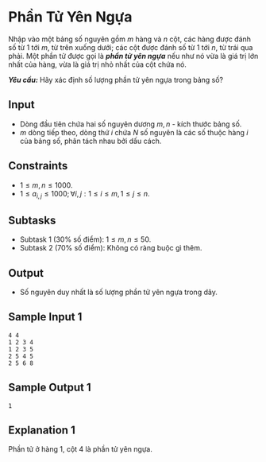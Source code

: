# Phần Tử Yên Ngựa

Nhập vào một bảng số nguyên gồm $m$ hàng và $n$ cột, các hàng được đánh số từ $1$ tới $m,$ từ trên xuống dưới; các cột được đánh số từ $1$ tới $n,$ từ trái qua phải. Một phần tử được gọi là ***phần tử yên ngựa*** nếu như nó vừa là giá trị lớn nhất của hàng, vừa là giá trị nhỏ nhất của cột chứa nó.

***Yêu cầu:*** Hãy xác định số lượng phần tử yên ngựa trong bảng số?

## Input

- Dòng đầu tiên chứa hai số nguyên dương $m, n$ - kích thước bảng số.
- $m$ dòng tiếp theo, dòng thứ $i$ chứa $N$ số nguyên là các số thuộc hàng $i$ của bảng số, phân tách nhau bởi dấu cách.

## Constraints

- $1 \le m, n \le 1000$.
- $1 \le a_{i, j} \le 1000; \forall i, j: 1 \le i \le m, 1 \le j \le n$.

## Subtasks

- Subtask $1$ ($30\%$ số điểm): $1 \le m, n \le 50$.
- Subtask $2$ ($70\%$ số điểm): Không có ràng buộc gì thêm.

## Output

- Số nguyên duy nhất là số lượng phần tử yên ngựa trong dãy.

## Sample Input 1

```
4 4
1 2 3 4
1 2 3 5
2 5 4 5
2 5 6 8
```

## Sample Output 1

```
1
```

## Explanation 1

Phần tử ở hàng $1,$ cột $4$ là phần tử yên ngựa.
